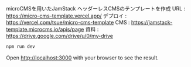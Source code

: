 microCMSを用いたJamStack ヘッダーレスCMSのテンプレートを作成
URL : https://micro-cms-template.vercel.app/
デプロイ : https://vercel.com/tsue/micro-cms-template
CMS : https://jamstack-template.microcms.io/apis/page
資料 : https://drive.google.com/drive/u/0/my-drive

```bash
npm run dev
```

Open [http://localhost:3000](http://localhost:3000) with your browser to see the result.
